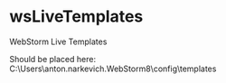 wsLiveTemplates
===============

WebStorm Live Templates

Should be placed here:
C:\Users\anton.narkevich\.WebStorm8\config\templates
